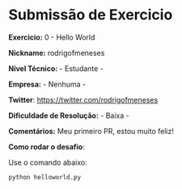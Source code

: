 # Submissão de Exercicio

**Exercicio:** 0 - Hello World

**Nickname:** rodrigofmeneses

**Nível Técnico:** - Estudante -

**Empresa:** - Nenhuma -

**Twitter**: https://twitter.com/rodrigofmeneses

**Dificuldade de Resolução:** - Baixa -

**Comentários:** Meu primeiro PR, estou muito feliz!

**Como rodar o desafio**: 

Use o comando abaixo: 
```bash
python helloworld.py
```